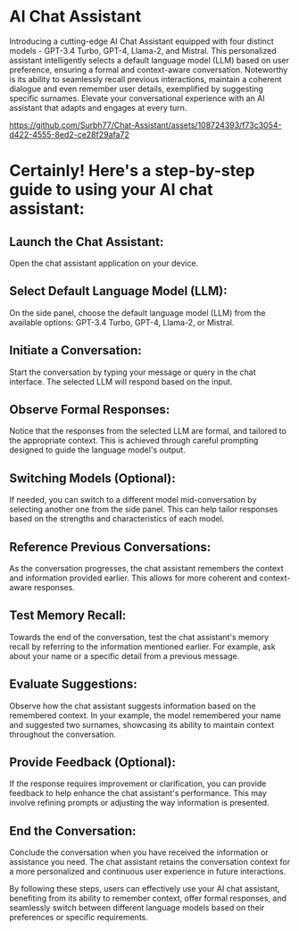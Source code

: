 # AI Chat Assistant

Introducing a cutting-edge AI Chat Assistant equipped with four distinct models - GPT-3.4 Turbo, GPT-4, Llama-2, and Mistral. This personalized assistant intelligently selects a default language model (LLM) based on user preference, ensuring a formal and context-aware conversation. Noteworthy is its ability to seamlessly recall previous interactions, maintain a coherent dialogue and even remember user details, exemplified by suggesting specific surnames. Elevate your conversational experience with an AI assistant that adapts and engages at every turn.


https://github.com/Surbh77/Chat-Assistant/assets/108724393/f73c3054-d422-4555-8ed2-ce28f29afa72



# Certainly! Here's a step-by-step guide to using your AI chat assistant:

## Launch the Chat Assistant:
Open the chat assistant application on your device.

## Select Default Language Model (LLM):
On the side panel, choose the default language model (LLM) from the available options: GPT-3.4 Turbo, GPT-4, Llama-2, or Mistral.

## Initiate a Conversation:
Start the conversation by typing your message or query in the chat interface. The selected LLM will respond based on the input.

## Observe Formal Responses:
Notice that the responses from the selected LLM are formal, and tailored to the appropriate context. This is achieved through careful prompting designed to guide the language model's output.

## Switching Models (Optional):
If needed, you can switch to a different model mid-conversation by selecting another one from the side panel. This can help tailor responses based on the strengths and characteristics of each model.

## Reference Previous Conversations:
As the conversation progresses, the chat assistant remembers the context and information provided earlier. This allows for more coherent and context-aware responses.

## Test Memory Recall:
Towards the end of the conversation, test the chat assistant's memory recall by referring to the information mentioned earlier. For example, ask about your name or a specific detail from a previous message.

## Evaluate Suggestions:
Observe how the chat assistant suggests information based on the remembered context. In your example, the model remembered your name and suggested two surnames, showcasing its ability to maintain context throughout the conversation.

## Provide Feedback (Optional):
If the response requires improvement or clarification, you can provide feedback to help enhance the chat assistant's performance. This may involve refining prompts or adjusting the way information is presented.

## End the Conversation:
Conclude the conversation when you have received the information or assistance you need. The chat assistant retains the conversation context for a more personalized and continuous user experience in future interactions.

By following these steps, users can effectively use your AI chat assistant, benefiting from its ability to remember context, offer formal responses, and seamlessly switch between different language models based on their preferences or specific requirements.
